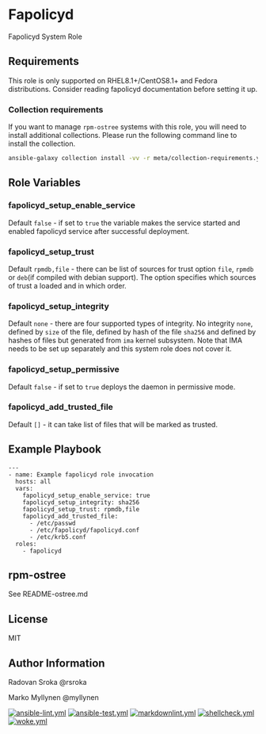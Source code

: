 # Fapolicyd

Fapolicyd System Role

## Requirements

This role is only supported on RHEL8.1+/CentOS8.1+ and Fedora distributions. Consider reading fapolicyd documentation before setting it up.

### Collection requirements

If you want to manage `rpm-ostree` systems with this role, you will need to
install additional collections.  Please run the following command line to
install the collection.

```bash
ansible-galaxy collection install -vv -r meta/collection-requirements.yml
```

## Role Variables

### fapolicyd_setup_enable_service

Default `false` - if set to `true` the variable makes the service started 
and enabled fapolicyd service after successful deployment.

### fapolicyd_setup_trust

Default `rpmdb,file` - there can be list of sources for trust option `file`, `rpmdb` or `deb`(if compiled with debian support).
The option specifies which sources of trust a loaded and in which order.

### fapolicyd_setup_integrity

Default `none` - there are four supported types of integrity. No integrity `none`, defined by `size` of the file, defined by hash of the file `sha256` and defined by hashes of files but generated from `ima` kernel subsystem. Note that IMA needs to be set up separately and this system role does not cover it.

### fapolicyd_setup_permissive

Default `false` - if set to `true` deploys the daemon in permissive mode. 

### fapolicyd_add_trusted_file

Default `[]` - it can take list of files that will be marked as trusted.

## Example Playbook


```
---
- name: Example fapolicyd role invocation
  hosts: all
  vars:
    fapolicyd_setup_enable_service: true
    fapolicyd_setup_integrity: sha256
    fapolicyd_setup_trust: rpmdb,file
    fapolicyd_add_trusted_file:
      - /etc/passwd
      - /etc/fapolicyd/fapolicyd.conf
      - /etc/krb5.conf
  roles:
    - fapolicyd
```

## rpm-ostree

See README-ostree.md

## License

MIT

## Author Information

Radovan Sroka @rsroka

Marko Myllynen @myllynen

[![ansible-lint.yml](https://github.com/linux-system-roles/fapolicyd/actions/workflows/ansible-lint.yml/badge.svg)](https://github.com/linux-system-roles/fapolicyd/actions/workflows/ansible-lint.yml) [![ansible-test.yml](https://github.com/linux-system-roles/fapolicyd/actions/workflows/ansible-test.yml/badge.svg)](https://github.com/linux-system-roles/fapolicyd/actions/workflows/ansible-test.yml) [![markdownlint.yml](https://github.com/linux-system-roles/fapolicyd/actions/workflows/markdownlint.yml/badge.svg)](https://github.com/linux-system-roles/fapolicyd/actions/workflows/markdownlint.yml) [![shellcheck.yml](https://github.com/linux-system-roles/fapolicyd/actions/workflows/shellcheck.yml/badge.svg)](https://github.com/linux-system-roles/fapolicyd/actions/workflows/shellcheck.yml) [![woke.yml](https://github.com/linux-system-roles/fapolicyd/actions/workflows/woke.yml/badge.svg)](https://github.com/linux-system-roles/fapolicyd/actions/workflows/woke.yml)

